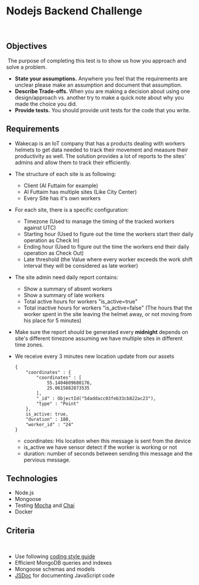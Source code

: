 # Nodejs Backend Challenge
​
## Objectives
​
The purpose of completing this test is to show us how you approach and solve a problem. 
​
- **State your assumptions.**  Anywhere you feel that the requirements are unclear please make
an assumption and document that assumption.
- **Describe Trade-offs.** When you are making a decision about using one design/approach vs. another
try to make a quick note about why you made the choice you did.
- **Provide tests.**  You should provide unit tests for the code that you write.
​
​
## Requirements
- Wakecap is an IoT company that has a products dealing with workers helmets to get data needed to track their movement and measure their productivity as well. The solution provides a lot of reports to the sites' admins and allow them to track their efficiently.
- The structure of each site is as following:
  - Client (Al Futtaim for example)
  - Al Futtaim has multiple sites (Like City Center)
  - Every Site has it's own workers
​
- For each site, there is a specific configuration:
  - Timezone (Used to manage the timing of the tracked workers against UTC)
  - Starting hour (Used to figure out the time the workers start their daily operation as Check In)
  - Ending hour (Used to figure out the time the workers end their daily operation as Check Out)
  - Late threshold (the Value where every worker exceeds the work shift interval they will be considered as late worker) 
  
- The site admin need daily report contains:
  - Show a summary of absent workers
  - Show a summary of late workers
  - Total active hours for workers "is_active=true"
  - Total inactive hours for workers "is_active=false" (The hours that the worker spent in the site leaving the helmet away, or not moving from his place for 5 minutes)
​
- Make sure the report should be generated every **midnight** depends on site's different timezone assuming we have multiple sites in different time zones.
  
- We receive every 3 minutes new location update from our assets
    ````
    {
        "coordinates" : {
            "coordinates" : [ 
                55.1404609680176, 
                25.0615882873535
            ],
            "_id" : ObjectId("5daddacc03feb33cb822ac23"),
            "type" : "Point"
        },
        is_active: true,
        "duration" : 180,
        "worker_id" : "24"
    }
    ````
    - coordinates: His location when this message is sent from the device 
    - is_active we have sensor detect if the worker is working or not
    - duration: number of seconds between sending this message and the pervious message.
    
## Technologies
 - Node.js 
 - Mongoose
 - Testing [Mocha](https://mochajs.org) and [Chai](http://chaijs.com)
 - Docker 
​
 
## Criteria
​
* Use following [coding style guide](https://github.com/airbnb/javascript)
* Efficient MongoDB queries and indexes
* Mongoose schemas and models
* [JSDoc](https://jsdoc.app/) for documenting JavaScript code